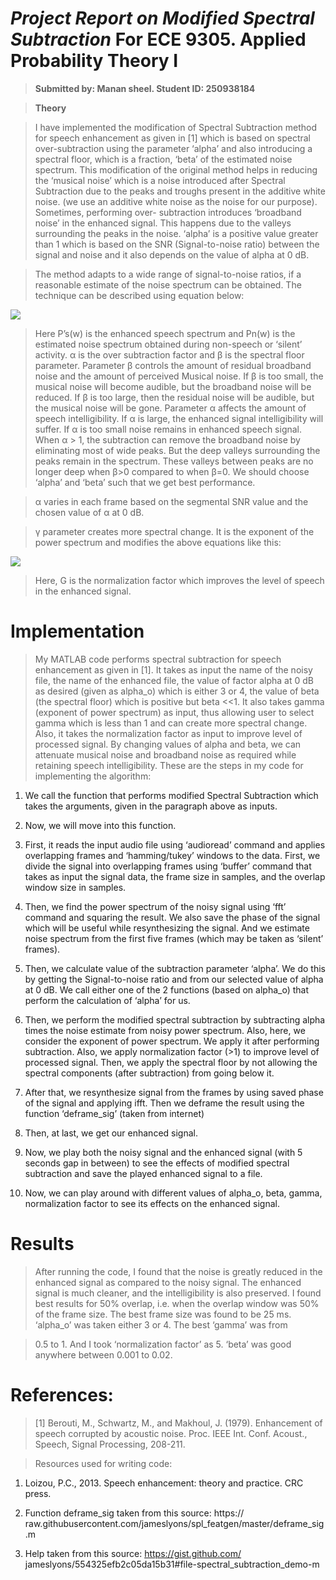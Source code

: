 *Project Report on Modified Spectral Subtraction* For ECE 9305. Applied Probability Theory I
============================================================================================

>   **Submitted by: Manan sheel. Student ID: 250938184**

>   **Theory**

>   I have implemented the modification of Spectral Subtraction method for
>   speech enhancement as given in [1] which is based on spectral
>   over-subtraction using the parameter ‘alpha’ and also introducing a spectral
>   floor, which is a fraction, ‘beta’ of the estimated noise spectrum. This
>   modification of the original method helps in reducing the ‘musical noise’
>   which is a noise introduced after Spectral Subtraction due to the peaks and
>   troughs present in the additive white noise. (we use an additive white noise
>   as the noise for our purpose). Sometimes, performing over- subtraction
>   introduces ‘broadband noise’ in the enhanced signal. This happens due to the
>   valleys surrounding the peaks in the noise. ‘alpha’ is a positive value
>   greater than 1 which is based on the SNR (Signal-to-noise ratio) between the
>   signal and noise and it also depends on the value of alpha at 0 dB.

>   The method adapts to a wide range of signal-to-noise ratios, if a reasonable
>   estimate of the noise spectrum can be obtained. The technique can be
>   described using equation below:

![](image/1.jpg)

>   Here P’s(w) is the enhanced speech spectrum and Pn(w) is the estimated noise
>   spectrum obtained during non-speech or ‘silent’ activity. α is the over
>   subtraction factor and β is the spectral floor parameter. Parameter β
>   controls the amount of residual broadband noise and the amount of perceived
>   Musical noise. If β is too small, the musical noise will become audible, but
>   the broadband noise will be reduced. If β is too large, then the residual
>   noise will be audible, but the musical noise will be gone. Parameter α
>   affects the amount of speech intelligibility. If α is large, the enhanced
>   signal intelligibility will suffer. If α is too small noise remains in
>   enhanced speech signal. When α \> 1, the subtraction can remove the
>   broadband noise by eliminating most of wide peaks. But the deep valleys
>   surrounding the peaks remain in the spectrum. These valleys between peaks
>   are no longer deep when β\>0 compared to when β=0. We should choose ‘alpha’
>   and ‘beta’ such that we get best performance.

>   α varies in each frame based on the segmental SNR value and the chosen value
>   of α at 0 dB.

>   γ parameter creates more spectral change. It is the exponent of the power
>   spectrum and modifies the above equations like this:

![](image/2.jpg)

>   Here, G is the normalization factor which improves the level of speech in
>   the enhanced signal.

Implementation
==============

>   My MATLAB code performs spectral subtraction for speech enhancement as given
>   in [1]. It takes as input the name of the noisy file, the name of the
>   enhanced file, the value of factor alpha at 0 dB as desired (given as
>   alpha_o) which is either 3 or 4, the value of beta (the spectral floor)
>   which is positive but beta \<\<1. It also takes gamma (exponent of power
>   spectrum) as input, thus allowing user to select gamma which is less than 1
>   and can create more spectral change. Also, it takes the normalization factor
>   as input to improve level of processed signal. By changing values of alpha
>   and beta, we can attenuate musical noise and broadband noise as required
>   while retaining speech intelligibility. These are the steps in my code for
>   implementing the algorithm:

1.  We call the function that performs modified Spectral Subtraction which takes
    the arguments, given in the paragraph above as inputs.

2.  Now, we will move into this function.

3.  First, it reads the input audio file using ‘audioread’ command and applies
    overlapping frames and ‘hamming/tukey’ windows to the data. First, we divide
    the signal into overlapping frames using ‘buffer’ command that takes as
    input the signal data, the frame size in samples, and the overlap window
    size in samples.

4.  Then, we find the power spectrum of the noisy signal using ‘fft’ command and
    squaring the result. We also save the phase of the signal which will be
    useful while resynthesizing the signal. And we estimate noise spectrum from
    the first five frames (which may be taken as ‘silent’ frames).

5.  Then, we calculate value of the subtraction parameter ‘alpha’. We do this by
    getting the Signal-to-noise ratio and from our selected value of alpha at 0
    dB. We call either one of the 2 functions (based on alpha_o) that perform
    the calculation of ‘alpha’ for us.

6.  Then, we perform the modified spectral subtraction by subtracting alpha
    times the noise estimate from noisy power spectrum. Also, here, we consider
    the exponent of power spectrum. We apply it after performing subtraction.
    Also, we apply normalization factor (\>1) to improve level of processed
    signal. Then, we apply the spectral floor by not allowing the spectral
    components (after subtraction) from going below it.

7.  After that, we resynthesize signal from the frames by using saved phase of
    the signal and applying ifft. Then we deframe the result using the function
    ‘deframe_sig’ (taken from internet)

8.  Then, at last, we get our enhanced signal.

9.  Now, we play both the noisy signal and the enhanced signal (with 5 seconds
    gap in between) to see the effects of modified spectral subtraction and save
    the played enhanced signal to a file.

10. Now, we can play around with different values of alpha_o, beta, gamma,
    normalization factor to see its effects on the enhanced signal.

Results
=======

>   After running the code, I found that the noise is greatly reduced in the
>   enhanced signal as compared to the noisy signal. The enhanced signal is much
>   cleaner, and the intelligibility is also preserved. I found best results for
>   50% overlap, i.e. when the overlap window was 50% of the frame size. The
>   best frame size was found to be 25 ms. ‘alpha_o’ was taken either 3 or 4.
>   The best ‘gamma’ was from

>   0.5 to 1. And I took ‘normalization factor’ as 5. ‘beta’ was good anywhere
>   between 0.001 to 0.02.

References:
===========

>   [1] Berouti, M., Schwartz, M., and Makhoul, J. (1979). Enhancement of speech
>   corrupted by acoustic noise. Proc. IEEE Int. Conf. Acoust., Speech, Signal
>   Processing, 208-211.

>   Resources used for writing code:

1.  Loizou, P.C., 2013. Speech enhancement: theory and practice. CRC press.

2.  Function deframe_sig taken from this source: https://
    raw.githubusercontent.com/jameslyons/spl_featgen/master/deframe_sig.m

3.  Help taken from this source: https://gist.github.com/
    jameslyons/554325efb2c05da15b31\#file-spectral_subtraction_demo-m
